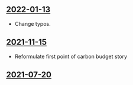 ## [2022-01-13](https://github.com/faktaoklimatu/graphics/blob/184fd4db0091951faffcb456636c6a4729bd6e9b/data-visualization/future/czechia/carbon-budget-czechia/cs-uhlikovy-rozpocet-cr.ai)

- Change typos.

## [2021-11-15](https://github.com/faktaoklimatu/graphics/blob/eb67405b92421f4623a344bd6bd9021b19c055ca/data-visualization/future/czechia/cs-uhlikovy-rozpocet-cr.ai)

- Reformulate first point of carbon budget story

## [2021-07-20](https://github.com/faktaoklimatu/graphics/blob/2690f3d03c145eb96bd1313c6e8b21956cfa8c98/data-visualization/future/czechia/cs-uhlikovy-rozpocet-cr.ai)



